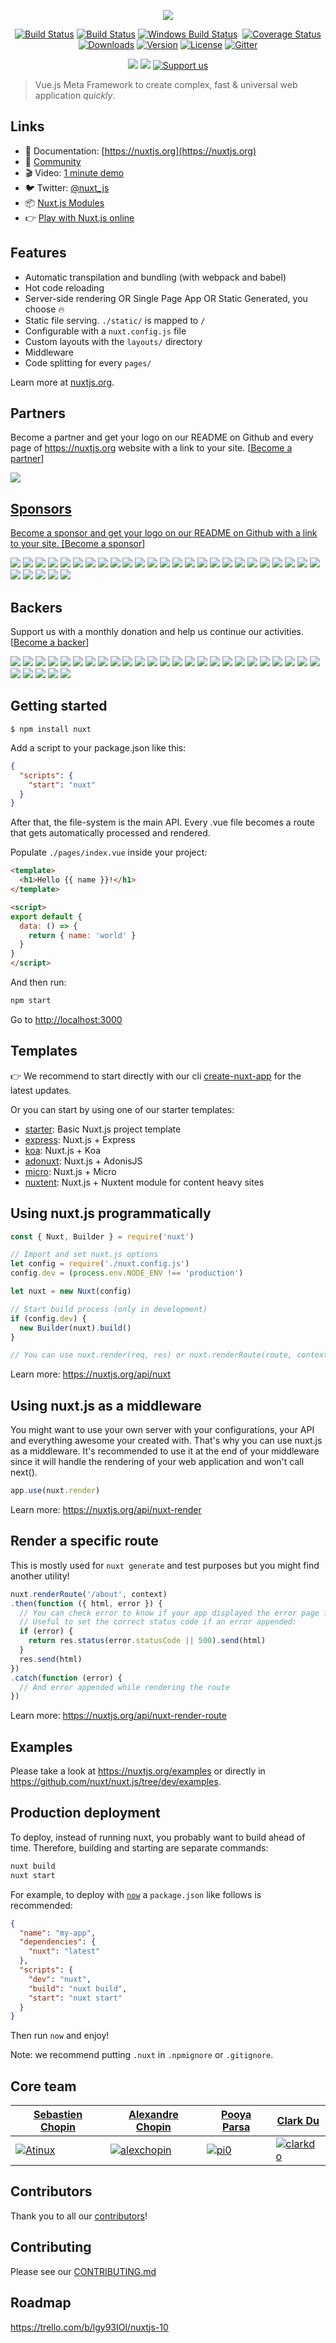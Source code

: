 <p align="center"><img align="center" src="http://imgur.com/V4LtoII.png"/></p>
<p align="center">
  <a href="https://circleci.com/gh/nuxt/nuxt.js"><img src="https://img.shields.io/circleci/project/github/nuxt/nuxt.js.svg" alt="Build Status"></a>
  <a href="https://travis-ci.org/nuxt/nuxt.js"><img src="https://img.shields.io/travis/nuxt/nuxt.js/master.svg" alt="Build Status"></a>
  <a href="https://ci.appveyor.com/project/nuxt/nuxt-js"><img src="https://ci.appveyor.com/api/projects/status/9ttoamt2c2gnwkko?svg=true" alt="Windows Build Status"></a>
  <a href="https://codecov.io/gh/nuxt/nuxt.js"><img src="https://img.shields.io/codecov/c/github/nuxt/nuxt.js/master.svg" alt="Coverage Status"></a>
  <a href="https://www.npmjs.com/package/nuxt"><img src="https://img.shields.io/npm/dm/nuxt.svg" alt="Downloads"></a>
  <a href="https://www.npmjs.com/package/nuxt"><img src="https://img.shields.io/npm/v/nuxt.svg" alt="Version"></a>
  <a href="https://www.npmjs.com/package/nuxt"><img src="https://img.shields.io/npm/l/nuxt.svg" alt="License"></a>
  <a href="https://gitter.im/nuxt/nuxt.js"><img src="https://img.shields.io/badge/GITTER-join%20chat-green.svg" alt="Gitter"></a>
 </p>
 <p align="center">
  <a href="#backers" alt="sponsors on Open Collective"><img src="https://opencollective.com/nuxtjs/tiers/backerss/badge.svg" /></a>
  <a href="#sponsors" alt="Sponsors on Open Collective"><img src="https://opencollective.com/nuxtjs/tiers/sponsorss/badge.svg" /></a>
  <a href="https://opencollective.com/nuxtjs"><img src="https://img.shields.io/badge/Support%20us-Open%20Collective-41B883.svg" alt="Support us"></a>

</p>

> Vue.js Meta Framework to create complex, fast & universal web application *quickly*.

## Links

- 📘 Documentation: [https://nuxtjs.org](https://nuxtjs.org)
- 👥 [Community](https://nuxtjs.cmty.io)
- 🎬 Video: [1 minute demo](https://www.youtube.com/watch?v=kmf-p-pTi40)
- 🐦 Twitter: [@nuxt_js](https://twitter.com/nuxt_js)
- 📦 [Nuxt.js Modules](https://github.com/nuxt-community/modules)
- 👉 [Play with Nuxt.js online](https://glitch.com/edit/#!/nuxt-hello-world)

## Features

- Automatic transpilation and bundling (with webpack and babel)
- Hot code reloading
- Server-side rendering OR Single Page App OR Static Generated, you choose :fire:
- Static file serving. `./static/` is mapped to `/`
- Configurable with a `nuxt.config.js` file
- Custom layouts with the `layouts/` directory
- Middleware
- Code splitting for every `pages/`

Learn more at [nuxtjs.org](https://nuxtjs.org).

## Partners

Become a partner and get your logo on our README on Github and every page of https://nuxtjs.org website with a link to your site. [[Become a partner](https://opencollective.com/nuxtjs#partner)]

<p>
<a href="https://opencollective.com/nuxtjs/tiers/partner/0/website" target="_blank" rel="noopener noreferrer"><img src="https://opencollective.com/nuxtjs/tiers/partner/0/avatar.svg">

## Sponsors

Become a sponsor and get your logo on our README on Github with a link to your site. [[Become a sponsor](https://opencollective.com/nuxtjs#sponsor)]

<p>
<a href="https://opencollective.com/nuxtjs/tiers/sponsors/0/website" target="_blank" rel="noopener noreferrer"><img src="https://opencollective.com/nuxtjs/tiers/sponsors/0/avatar.svg"></a>
<a href="https://opencollective.com/nuxtjs/tiers/sponsors/1/website" target="_blank" rel="noopener noreferrer"><img src="https://opencollective.com/nuxtjs/tiers/sponsors/1/avatar.svg"></a>
<a href="https://opencollective.com/nuxtjs/tiers/sponsors/2/website" target="_blank" rel="noopener noreferrer"><img src="https://opencollective.com/nuxtjs/tiers/sponsors/2/avatar.svg"></a>
<a href="https://opencollective.com/nuxtjs/tiers/sponsors/3/website" target="_blank" rel="noopener noreferrer"><img src="https://opencollective.com/nuxtjs/tiers/sponsors/3/avatar.svg"></a>
<a href="https://opencollective.com/nuxtjs/tiers/sponsors/4/website" target="_blank" rel="noopener noreferrer"><img src="https://opencollective.com/nuxtjs/tiers/sponsors/4/avatar.svg"></a>
<a href="https://opencollective.com/nuxtjs/tiers/sponsors/5/website" target="_blank" rel="noopener noreferrer"><img src="https://opencollective.com/nuxtjs/tiers/sponsors/5/avatar.svg"></a>
<a href="https://opencollective.com/nuxtjs/tiers/sponsors/6/website" target="_blank" rel="noopener noreferrer"><img src="https://opencollective.com/nuxtjs/tiers/sponsors/6/avatar.svg"></a>
<a href="https://opencollective.com/nuxtjs/tiers/sponsors/7/website" target="_blank" rel="noopener noreferrer"><img src="https://opencollective.com/nuxtjs/tiers/sponsors/7/avatar.svg"></a>
<a href="https://opencollective.com/nuxtjs/tiers/sponsors/8/website" target="_blank" rel="noopener noreferrer"><img src="https://opencollective.com/nuxtjs/tiers/sponsors/8/avatar.svg"></a>
<a href="https://opencollective.com/nuxtjs/tiers/sponsors/9/website" target="_blank" rel="noopener noreferrer"><img src="https://opencollective.com/nuxtjs/tiers/sponsors/9/avatar.svg"></a>
<a href="https://opencollective.com/nuxtjs/tiers/sponsors/10/website" target="_blank" rel="noopener noreferrer"><img src="https://opencollective.com/nuxtjs/tiers/sponsors/10/avatar.svg"></a>
<a href="https://opencollective.com/nuxtjs/tiers/sponsors/11/website" target="_blank" rel="noopener noreferrer"><img src="https://opencollective.com/nuxtjs/tiers/sponsors/11/avatar.svg"></a>
<a href="https://opencollective.com/nuxtjs/tiers/sponsors/12/website" target="_blank" rel="noopener noreferrer"><img src="https://opencollective.com/nuxtjs/tiers/sponsors/12/avatar.svg"></a>
<a href="https://opencollective.com/nuxtjs/tiers/sponsors/13/website" target="_blank" rel="noopener noreferrer"><img src="https://opencollective.com/nuxtjs/tiers/sponsors/13/avatar.svg"></a>
<a href="https://opencollective.com/nuxtjs/tiers/sponsors/14/website" target="_blank" rel="noopener noreferrer"><img src="https://opencollective.com/nuxtjs/tiers/sponsors/14/avatar.svg"></a>
<a href="https://opencollective.com/nuxtjs/tiers/sponsors/15/website" target="_blank" rel="noopener noreferrer"><img src="https://opencollective.com/nuxtjs/tiers/sponsors/15/avatar.svg"></a>
<a href="https://opencollective.com/nuxtjs/tiers/sponsors/16/website" target="_blank" rel="noopener noreferrer"><img src="https://opencollective.com/nuxtjs/tiers/sponsors/16/avatar.svg"></a>
<a href="https://opencollective.com/nuxtjs/tiers/sponsors/17/website" target="_blank" rel="noopener noreferrer"><img src="https://opencollective.com/nuxtjs/tiers/sponsors/17/avatar.svg"></a>
<a href="https://opencollective.com/nuxtjs/tiers/sponsors/18/website" target="_blank" rel="noopener noreferrer"><img src="https://opencollective.com/nuxtjs/tiers/sponsors/18/avatar.svg"></a>
<a href="https://opencollective.com/nuxtjs/tiers/sponsors/19/website" target="_blank" rel="noopener noreferrer"><img src="https://opencollective.com/nuxtjs/tiers/sponsors/19/avatar.svg"></a>
<a href="https://opencollective.com/nuxtjs/tiers/sponsors/20/website" target="_blank" rel="noopener noreferrer"><img src="https://opencollective.com/nuxtjs/tiers/sponsors/20/avatar.svg"></a>
<a href="https://opencollective.com/nuxtjs/tiers/sponsors/21/website" target="_blank" rel="noopener noreferrer"><img src="https://opencollective.com/nuxtjs/tiers/sponsors/21/avatar.svg"></a>
<a href="https://opencollective.com/nuxtjs/tiers/sponsors/22/website" target="_blank" rel="noopener noreferrer"><img src="https://opencollective.com/nuxtjs/tiers/sponsors/22/avatar.svg"></a>
<a href="https://opencollective.com/nuxtjs/tiers/sponsors/23/website" target="_blank" rel="noopener noreferrer"><img src="https://opencollective.com/nuxtjs/tiers/sponsors/23/avatar.svg"></a>
<a href="https://opencollective.com/nuxtjs/tiers/sponsors/24/website" target="_blank" rel="noopener noreferrer"><img src="https://opencollective.com/nuxtjs/tiers/sponsors/24/avatar.svg"></a>
<a href="https://opencollective.com/nuxtjs/tiers/sponsors/25/website" target="_blank" rel="noopener noreferrer"><img src="https://opencollective.com/nuxtjs/tiers/sponsors/25/avatar.svg"></a>
<a href="https://opencollective.com/nuxtjs/tiers/sponsors/26/website" target="_blank" rel="noopener noreferrer"><img src="https://opencollective.com/nuxtjs/tiers/sponsors/26/avatar.svg"></a>
<a href="https://opencollective.com/nuxtjs/tiers/sponsors/27/website" target="_blank" rel="noopener noreferrer"><img src="https://opencollective.com/nuxtjs/tiers/sponsors/27/avatar.svg"></a>
<a href="https://opencollective.com/nuxtjs/tiers/sponsors/28/website" target="_blank" rel="noopener noreferrer"><img src="https://opencollective.com/nuxtjs/tiers/sponsors/28/avatar.svg"></a>
<a href="https://opencollective.com/nuxtjs/tiers/sponsors/29/website" target="_blank" rel="noopener noreferrer"><img src="https://opencollective.com/nuxtjs/tiers/sponsors/29/avatar.svg"></a>
</p>

## Backers

Support us with a monthly donation and help us continue our activities. [[Become a backer](https://opencollective.com/nuxtjs#backer)]

<p>
<a href="https://opencollective.com/nuxtjs/tiers/backers/0/website" target="_blank" rel="noopener noreferrer"><img src="https://opencollective.com/nuxtjs/tiers/backers/0/avatar.svg"></a>
<a href="https://opencollective.com/nuxtjs/tiers/backers/1/website" target="_blank" rel="noopener noreferrer"><img src="https://opencollective.com/nuxtjs/tiers/backers/1/avatar.svg"></a>
<a href="https://opencollective.com/nuxtjs/tiers/backers/2/website" target="_blank" rel="noopener noreferrer"><img src="https://opencollective.com/nuxtjs/tiers/backers/2/avatar.svg"></a>
<a href="https://opencollective.com/nuxtjs/tiers/backers/3/website" target="_blank" rel="noopener noreferrer"><img src="https://opencollective.com/nuxtjs/tiers/backers/3/avatar.svg"></a>
<a href="https://opencollective.com/nuxtjs/tiers/backers/4/website" target="_blank" rel="noopener noreferrer"><img src="https://opencollective.com/nuxtjs/tiers/backers/4/avatar.svg"></a>
<a href="https://opencollective.com/nuxtjs/tiers/backers/5/website" target="_blank" rel="noopener noreferrer"><img src="https://opencollective.com/nuxtjs/tiers/backers/5/avatar.svg"></a>
<a href="https://opencollective.com/nuxtjs/tiers/backers/6/website" target="_blank" rel="noopener noreferrer"><img src="https://opencollective.com/nuxtjs/tiers/backers/6/avatar.svg"></a>
<a href="https://opencollective.com/nuxtjs/tiers/backers/7/website" target="_blank" rel="noopener noreferrer"><img src="https://opencollective.com/nuxtjs/tiers/backers/7/avatar.svg"></a>
<a href="https://opencollective.com/nuxtjs/tiers/backers/8/website" target="_blank" rel="noopener noreferrer"><img src="https://opencollective.com/nuxtjs/tiers/backers/8/avatar.svg"></a>
<a href="https://opencollective.com/nuxtjs/tiers/backers/9/website" target="_blank" rel="noopener noreferrer"><img src="https://opencollective.com/nuxtjs/tiers/backers/9/avatar.svg"></a>
<a href="https://opencollective.com/nuxtjs/tiers/backers/10/website" target="_blank" rel="noopener noreferrer"><img src="https://opencollective.com/nuxtjs/tiers/backers/10/avatar.svg"></a>
<a href="https://opencollective.com/nuxtjs/tiers/backers/11/website" target="_blank" rel="noopener noreferrer"><img src="https://opencollective.com/nuxtjs/tiers/backers/11/avatar.svg"></a>
<a href="https://opencollective.com/nuxtjs/tiers/backers/12/website" target="_blank" rel="noopener noreferrer"><img src="https://opencollective.com/nuxtjs/tiers/backers/12/avatar.svg"></a>
<a href="https://opencollective.com/nuxtjs/tiers/backers/13/website" target="_blank" rel="noopener noreferrer"><img src="https://opencollective.com/nuxtjs/tiers/backers/13/avatar.svg"></a>
<a href="https://opencollective.com/nuxtjs/tiers/backers/14/website" target="_blank" rel="noopener noreferrer"><img src="https://opencollective.com/nuxtjs/tiers/backers/14/avatar.svg"></a>
<a href="https://opencollective.com/nuxtjs/tiers/backers/15/website" target="_blank" rel="noopener noreferrer"><img src="https://opencollective.com/nuxtjs/tiers/backers/15/avatar.svg"></a>
<a href="https://opencollective.com/nuxtjs/tiers/backers/16/website" target="_blank" rel="noopener noreferrer"><img src="https://opencollective.com/nuxtjs/tiers/backers/16/avatar.svg"></a>
<a href="https://opencollective.com/nuxtjs/tiers/backers/17/website" target="_blank" rel="noopener noreferrer"><img src="https://opencollective.com/nuxtjs/tiers/backers/17/avatar.svg"></a>
<a href="https://opencollective.com/nuxtjs/tiers/backers/18/website" target="_blank" rel="noopener noreferrer"><img src="https://opencollective.com/nuxtjs/tiers/backers/18/avatar.svg"></a>
<a href="https://opencollective.com/nuxtjs/tiers/backers/19/website" target="_blank" rel="noopener noreferrer"><img src="https://opencollective.com/nuxtjs/tiers/backers/19/avatar.svg"></a>
<a href="https://opencollective.com/nuxtjs/tiers/backers/20/website" target="_blank" rel="noopener noreferrer"><img src="https://opencollective.com/nuxtjs/tiers/backers/20/avatar.svg"></a>
<a href="https://opencollective.com/nuxtjs/tiers/backers/21/website" target="_blank" rel="noopener noreferrer"><img src="https://opencollective.com/nuxtjs/tiers/backers/21/avatar.svg"></a>
<a href="https://opencollective.com/nuxtjs/tiers/backers/22/website" target="_blank" rel="noopener noreferrer"><img src="https://opencollective.com/nuxtjs/tiers/backers/22/avatar.svg"></a>
<a href="https://opencollective.com/nuxtjs/tiers/backers/23/website" target="_blank" rel="noopener noreferrer"><img src="https://opencollective.com/nuxtjs/tiers/backers/23/avatar.svg"></a>
<a href="https://opencollective.com/nuxtjs/tiers/backers/24/website" target="_blank" rel="noopener noreferrer"><img src="https://opencollective.com/nuxtjs/tiers/backers/24/avatar.svg"></a>
<a href="https://opencollective.com/nuxtjs/tiers/backers/25/website" target="_blank" rel="noopener noreferrer"><img src="https://opencollective.com/nuxtjs/tiers/backers/25/avatar.svg"></a>
<a href="https://opencollective.com/nuxtjs/tiers/backers/26/website" target="_blank" rel="noopener noreferrer"><img src="https://opencollective.com/nuxtjs/tiers/backers/26/avatar.svg"></a>
<a href="https://opencollective.com/nuxtjs/tiers/backers/27/website" target="_blank" rel="noopener noreferrer"><img src="https://opencollective.com/nuxtjs/tiers/backers/27/avatar.svg"></a>
<a href="https://opencollective.com/nuxtjs/tiers/backers/28/website" target="_blank" rel="noopener noreferrer"><img src="https://opencollective.com/nuxtjs/tiers/backers/28/avatar.svg"></a>
<a href="https://opencollective.com/nuxtjs/tiers/backers/29/website" target="_blank" rel="noopener noreferrer"><img src="https://opencollective.com/nuxtjs/tiers/backers/29/avatar.svg"></a>
</p>

## Getting started

```
$ npm install nuxt
```

Add a script to your package.json like this:

```json
{
  "scripts": {
    "start": "nuxt"
  }
}
```

After that, the file-system is the main API. Every .vue file becomes a route that gets automatically processed and rendered.

Populate `./pages/index.vue` inside your project:

```html
<template>
  <h1>Hello {{ name }}!</h1>
</template>

<script>
export default {
  data: () => {
    return { name: 'world' }
  }
}
</script>
```

And then run:
```bash
npm start
```

Go to [http://localhost:3000](http://localhost:3000)

## Templates

:point_right: We recommend to start directly with our cli [create-nuxt-app](https://github.com/nuxt-community/create-nuxt-app) for the latest updates.

Or you can start by using one of our starter templates:
- [starter](https://github.com/nuxt-community/starter-template): Basic Nuxt.js project template
- [express](https://github.com/nuxt-community/express-template): Nuxt.js + Express
- [koa](https://github.com/nuxt-community/koa-template): Nuxt.js + Koa
- [adonuxt](https://github.com/nuxt-community/adonuxt-template): Nuxt.js + AdonisJS
- [micro](https://github.com/nuxt-community/micro-template): Nuxt.js + Micro
- [nuxtent](https://github.com/nuxt-community/nuxtent-template): Nuxt.js + Nuxtent module for content heavy sites

## Using nuxt.js programmatically

```js
const { Nuxt, Builder } = require('nuxt')

// Import and set nuxt.js options
let config = require('./nuxt.config.js')
config.dev = (process.env.NODE_ENV !== 'production')

let nuxt = new Nuxt(config)

// Start build process (only in development)
if (config.dev) {
  new Builder(nuxt).build()
}

// You can use nuxt.render(req, res) or nuxt.renderRoute(route, context)
```

Learn more: https://nuxtjs.org/api/nuxt

## Using nuxt.js as a middleware

You might want to use your own server with your configurations, your API and everything awesome your created with. That's why you can use nuxt.js as a middleware. It's recommended to use it at the end of your middleware since it will handle the rendering of your web application and won't call next().

```js
app.use(nuxt.render)
```

Learn more: https://nuxtjs.org/api/nuxt-render

## Render a specific route

This is mostly used for `nuxt generate` and test purposes but you might find another utility!

```js
nuxt.renderRoute('/about', context)
.then(function ({ html, error }) {
  // You can check error to know if your app displayed the error page for this route
  // Useful to set the correct status code if an error appended:
  if (error) {
    return res.status(error.statusCode || 500).send(html)
  }
  res.send(html)
})
.catch(function (error) {
  // And error appended while rendering the route
})
```

Learn more: https://nuxtjs.org/api/nuxt-render-route

## Examples

Please take a look at https://nuxtjs.org/examples or directly in https://github.com/nuxt/nuxt.js/tree/dev/examples.

## Production deployment

To deploy, instead of running nuxt, you probably want to build ahead of time. Therefore, building and starting are separate commands:

```bash
nuxt build
nuxt start
```

For example, to deploy with [`now`](https://zeit.co/now) a `package.json` like follows is recommended:
```json
{
  "name": "my-app",
  "dependencies": {
    "nuxt": "latest"
  },
  "scripts": {
    "dev": "nuxt",
    "build": "nuxt build",
    "start": "nuxt start"
  }
}
```
Then run `now` and enjoy!

Note: we recommend putting `.nuxt` in `.npmignore` or `.gitignore`.

## Core team

| [Sebastien Chopin](https://github.com/Atinux) | [Alexandre Chopin](https://github.com/alexchopin) | [Pooya Parsa](https://github.com/pi0) | [Clark Du](https://github.com/clarkdo) |
| --- | --- | --- | --- |
| [![Atinux](https://avatars1.githubusercontent.com/u/904724?s=150&v=4)](https://github.com/Atinux) | [![alexchopin](https://avatars1.githubusercontent.com/u/4084277?s=150&v=4)](https://github.com/alexchopin) | [![pi0](https://avatars1.githubusercontent.com/u/5158436?s=150&v=4)](https://github.com/pi0) | [![clarkdo](https://avatars3.githubusercontent.com/u/4312154?s=150&v=4)](https://github.com/clarkdo) |

## Contributors

Thank you to all our [contributors](https://github.com/nuxt/nuxt.js/graphs/contributors)!

## Contributing

Please see our [CONTRIBUTING.md](./CONTRIBUTING.md)


## Roadmap

https://trello.com/b/lgy93IOl/nuxtjs-10
